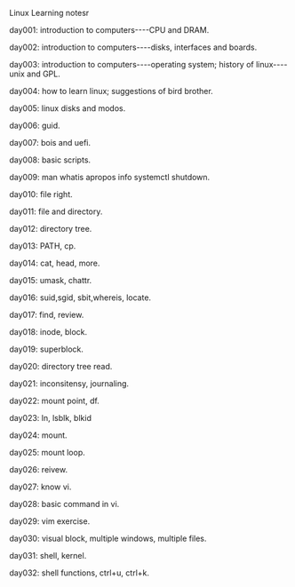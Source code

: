Linux Learning notesr

day001: introduction to computers----CPU and DRAM.

day002: introduction to computers----disks, interfaces and boards.

day003: introduction to computers----operating system; history of linux----unix and GPL.

day004: how to learn linux; suggestions of bird brother.

day005: linux disks and modos.

day006: guid.

day007: bois and uefi.

day008: basic scripts.

day009: man whatis apropos info systemctl  shutdown.

day010: file right.

day011: file and directory.

day012: directory tree.

day013: PATH, cp.

day014: cat, head, more.

day015: umask, chattr.

day016: suid,sgid, sbit,whereis, locate.

day017: find, review.

day018: inode, block.

day019: superblock.

day020: directory tree read.

day021: inconsitensy, journaling.

day022: mount point, df.

day023: ln, lsblk, blkid

day024: mount.

day025: mount loop.

day026: reivew.

day027: know vi.

day028: basic command in vi.

day029: vim exercise.

day030: visual block, multiple windows, multiple files.

day031: shell, kernel.

day032: shell functions, ctrl+u, ctrl+k.